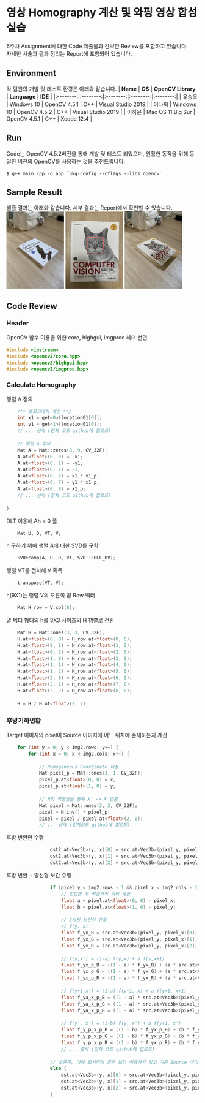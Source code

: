 # **영상 Homography 계산 및 와핑 영상 합성 실습**
6주차 Assignment에 대한 Code 제출물과 간략한 Review를 포함하고 있습니다.  
자세한 서술과 결과 정리는 Report에 포함되어 있습니다.


## Environment
각 팀원의 개발 및 테스트 환경은 아래와 같습니다.
| **Name** | **OS** | **OpenCV Library** | **Language** | **IDE** | 
|:--------:|:--------:|:--------:|:--------:|:--------:|
| 유승욱 | Windows 10 | OpenCV 4.5.1 | C++ | Visual Studio 2019  |
| 이나혁 | Windows 10 | OpenCV 4.5.2 | C++ | Visual Studio 2019 |
| 이하윤 | Mac OS 11 Big Sur | OpenCV 4.5.1 | C++ | Xcode 12.4 |

## Run
Code는 OpenCV 4.5.2버전을 통해 개발 및 테스트 되었으며, 원활한 동작을 위해 동일한 버전의 OpenCV를 사용하는 것을 추천드립니다.

```
$ g++ main.cpp -o app `pkg-config --cflags --libs opencv`
```

## Sample Result
샘플 결과는 아래와 같습니다. 세부 결과는 Report에서 확인할 수 있습니다.  
<img src = "img02.jpg" width="30%"> <img src = "img01.jpg" width="30%"> <img src = "result.jpg" width="30%"> 

## Code Review

### Header
OpenCV 함수 이용을 위한 core, highgui, imgproc 헤더 선언
```cpp
#include <iostream>
#include <opencv2/core.hpp>
#include <opencv2/highgui.hpp>
#include <opencv2/imgproc.hpp>
```

### Calculate Homography
행렬 A 정의
```cpp
    /** 호모그래피 계산 **/
    int x1 = get<0>(location01[0]);
    int y1 = get<1>(location01[0]);
    // ... 생략 (전체 코드 github에 업로드)
    
    // 행렬 A 정의
    Mat A = Mat::zeros(8, 9, CV_32F);
    A.at<float>(0, 0) = -x1;
    A.at<float>(0, 1) = -y1;
    A.at<float>(0, 2) = -1;
    A.at<float>(0, 6) = x1 * x1_p;
    A.at<float>(0, 7) = y1 * x1_p;
    A.at<float>(0, 8) = x1_p;
    // ... 생략 (전체 코드 github에 업로드)
    
}
```
DLT 이용해 Ah = 0 풂
```cpp
    Mat U, D, VT, V;
```
h 구하기 위해 행렬 A에 대한 SVD를 구함
```cpp
    SVDecomp(A, U, D, VT, SVD::FULL_UV);
```
행렬 VT를 전치해 V 획득
```cpp
    transpose(VT, V);
```
h(9X1)는 행렬 V의 오른쪽 끝 Row 벡터
```cpp
    Mat H_row = V.col(8);
```
열 벡터 형태의 h를 3X3 사이즈의 H 행렬로 전환
```cpp
    Mat H = Mat::ones(3, 3, CV_32F);
    H.at<float>(0, 0) = H_row.at<float>(0, 0);
    H.at<float>(0, 1) = H_row.at<float>(1, 0);
    H.at<float>(0, 2) = H_row.at<float>(2, 0);
    H.at<float>(1, 0) = H_row.at<float>(3, 0);
    H.at<float>(1, 1) = H_row.at<float>(4, 0);
    H.at<float>(1, 2) = H_row.at<float>(5, 0);
    H.at<float>(2, 0) = H_row.at<float>(6, 0);
    H.at<float>(2, 1) = H_row.at<float>(7, 0);
    H.at<float>(2, 2) = H_row.at<float>(8, 0);

    H = H / H.at<float>(2, 2);
```

### 후방기하변환
Target 이미지의 pixel이 Source 이미지에 어느 위치에 존재하는지 계산
```cpp
    for (int y = 0; y < img2.rows; y++) {
        for (int x = 0; x < img2.cols; x++) {

            // Homogeneous Coordinate 이용
            Mat pixel_p = Mat::ones(3, 1, CV_32F);
            pixel_p.at<float>(0, 0) = x;
            pixel_p.at<float>(1, 0) = y;
            
            // H의 역행렬을 통해 X' -> X 변환
            Mat pixel = Mat::ones(3, 3, CV_32F);
            pixel = H.inv() * pixel_p;
            pixel = pixel / pixel.at<float>(2, 0);
            // ... 생략 (전체코드 github에 업로드)

```

후방 변환만 수행
```cpp
                dst2.at<Vec3b>(y, x)[0] = src.at<Vec3b>(pixel_y, pixel_x)[0]; // 3채널의 B, G, R pixel 값을 각각 수정
                dst2.at<Vec3b>(y, x)[1] = src.at<Vec3b>(pixel_y, pixel_x)[1];
                dst2.at<Vec3b>(y, x)[2] = src.at<Vec3b>(pixel_y, pixel_x)[2];
```
후방 변환 + 양선형 보간 수행
```cpp
                if (pixel_y < img2.rows - 1 && pixel_x < img2.cols - 1) {
                    // 인접한 두 픽셀과의 거리 계산
                    float a = pixel.at<float>(0, 0) - pixel_x;
                    float b = pixel.at<float>(1, 0) - pixel_y;
                    
                    // 2차원 보간식 유도
                    // f(y, x)
                    float f_yx_B = src.at<Vec3b>(pixel_y, pixel_x)[0];
                    float f_yx_G = src.at<Vec3b>(pixel_y, pixel_x)[1];
                    float f_yx_R = src.at<Vec3b>(pixel_y, pixel_x)[2];

                    // f(y,x') = (1-a) f(y,x) + a f(y,x+1)
                    float f_yx_p_B = ((1 - a) * f_yx_B) + (a * src.at<Vec3b>(pixel_y, pixel_x + 1)[0]);
                    float f_yx_p_G = ((1 - a) * f_yx_G) + (a * src.at<Vec3b>(pixel_y, pixel_x + 1)[1]);
                    float f_yx_p_R = ((1 - a) * f_yx_R) + (a * src.at<Vec3b>(pixel_y, pixel_x + 1)[2]);

                    // f(y+1,x') = (1-a) f(y+1, x) + a f(y+1, x+1)
                    float f_ya_x_p_B = ((1 - a) * src.at<Vec3b>(pixel_y + 1, pixel_x)[0]) + (a * (src.at<Vec3b>(pixel_y + 1, pixel_x + 1)[0]));
                    float f_ya_x_p_G = ((1 - a) * src.at<Vec3b>(pixel_y + 1, pixel_x)[1]) + (a * (src.at<Vec3b>(pixel_y + 1, pixel_x + 1)[1]));
                    float f_ya_x_p_R = ((1 - a) * src.at<Vec3b>(pixel_y + 1, pixel_x)[2]) + (a * (src.at<Vec3b>(pixel_y + 1, pixel_x + 1)[2]));

                    // f(y', x') = (1-b) f(y, x') + b f(y+1, x')
                    float f_y_p_x_p_B = ((1 - b) * f_yx_p_B) + (b * f_ya_x_p_B);
                    float f_y_p_x_p_G = ((1 - b) * f_yx_p_G) + (b * f_ya_x_p_G);
                    float f_y_p_x_p_R = ((1 - b) * f_yx_p_R) + (b * f_ya_x_p_R);
                    // ... 중략 (전체 코드 github에 업로드)
                    
                // 오른쪽, 아래 모서리의 경우 보간 이용하지 않고 기존 Source 이미지의 픽셀 그대로 이용
                else {
                    dst.at<Vec3b>(y, x)[0] = src.at<Vec3b>(pixel_y, pixel_x)[0]; // 3채널의 B, G, R pixel 값을 각각 수정
                    dst.at<Vec3b>(y, x)[1] = src.at<Vec3b>(pixel_y, pixel_x)[1];
                    dst.at<Vec3b>(y, x)[2] = src.at<Vec3b>(pixel_y, pixel_x)[2];
                }
```
